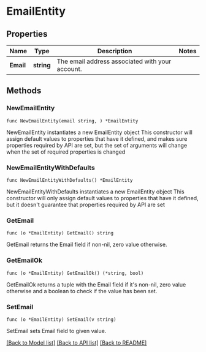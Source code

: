 # EmailEntity

## Properties

Name | Type | Description | Notes
------------ | ------------- | ------------- | -------------
**Email** | **string** | The email address associated with your account. | 

## Methods

### NewEmailEntity

`func NewEmailEntity(email string, ) *EmailEntity`

NewEmailEntity instantiates a new EmailEntity object
This constructor will assign default values to properties that have it defined,
and makes sure properties required by API are set, but the set of arguments
will change when the set of required properties is changed

### NewEmailEntityWithDefaults

`func NewEmailEntityWithDefaults() *EmailEntity`

NewEmailEntityWithDefaults instantiates a new EmailEntity object
This constructor will only assign default values to properties that have it defined,
but it doesn't guarantee that properties required by API are set

### GetEmail

`func (o *EmailEntity) GetEmail() string`

GetEmail returns the Email field if non-nil, zero value otherwise.

### GetEmailOk

`func (o *EmailEntity) GetEmailOk() (*string, bool)`

GetEmailOk returns a tuple with the Email field if it's non-nil, zero value otherwise
and a boolean to check if the value has been set.

### SetEmail

`func (o *EmailEntity) SetEmail(v string)`

SetEmail sets Email field to given value.



[[Back to Model list]](../README.md#documentation-for-models) [[Back to API list]](../README.md#documentation-for-api-endpoints) [[Back to README]](../README.md)


